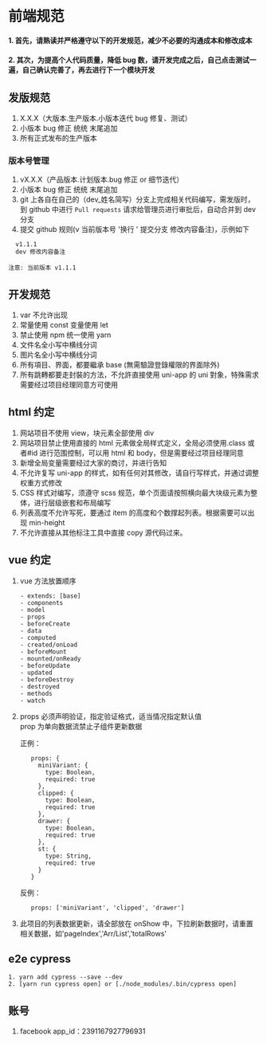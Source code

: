 # 前端规范

#### 1. 首先，请熟读并严格遵守以下的开发规范，减少不必要的沟通成本和修改成本

#### 2. 其次，为提高个人代码质量，降低 bug 数，请开发完成之后，自己点击测试一遍，自己确认完善了，再去进行下一个模块开发

## 发版规范

1. X.X.X（大版本.生产版本.小版本迭代 bug 修复、测试）
2. 小版本 bug 修正 统统 末尾追加
3. 所有正式发布的生产版本

### 版本号管理

1. vX.X.X（产品版本.计划版本.bug 修正 or 细节迭代）
2. 小版本 bug 修正 统统 末尾追加
3. git 上各自在自己的（dev\_姓名简写）分支上完成相关代码编写，需发版时，到 github 中进行 `Pull requests` 请求给管理员进行审批后，自动合并到 dev 分支
4. 提交 github 规则(v 当前版本号 '换行 ' 提交分支 修改内容备注)，示例如下

```bash
  v1.1.1
  dev 修改内容备注
```

`注意: 当前版本 v1.1.1`

## 开发规范

1. var 不允许出现
2. 常量使用 const 变量使用 let
3. 禁止使用 npm 统一使用 yarn
4. 文件名全小写中横线分词
5. 图片名全小写中横线分词
6. 所有項目、界面，都要繼承 base (無需驗證登錄權限的界面除外)
7. 所有跳轉都要走封裝的方法，不允許直接使用 uni-app 的 uni 對象，特殊需求需要经过项目经理同意方可使用

## html 约定

1. 网站项目不使用 view，块元素全部使用 div
2. 网站项目禁止使用直接的 html 元素做全局样式定义，全局必须使用.class 或者#id 进行范围控制，可以用 html 和 body，但是需要经过项目经理同意
3. 新增全局变量需要经过大家的商讨，并进行告知
4. 不允许复写 uni-app 的样式，如有任何对其修改，请自行写样式，并通过调整权重方式修改
5. CSS 样式对编写，须遵守 scss 规范，单个页面请按照横向最大块级元素为整体，进行层级嵌套和布局编写
6. 列表高度不允许写死，要通过 item 的高度和个数撑起列表。根据需要可以出现 min-height
7. 不允许直接从其他标注工具中直接 copy 源代码过来。

## vue 约定

1.  vue 方法放置顺序

        - extends: [base]
        - components
        - model
        - props
        - beforeCreate
        - data
        - computed
        - created/onLoad
        - beforeMount
        - mounted/onReady
        - beforeUpdate
        - updated
        - beforeDestroy
        - destroyed
        - methods
        - watch

2.  props 必须声明验证，指定验证格式，适当情况指定默认值  
    prop 为单向数据流禁止子组件更新数据

    正例：

           props: {
             miniVariant: {
               type: Boolean,
               required: true
             },
             clipped: {
               type: Boolean,
               required: true
             },
             drawer: {
               type: Boolean,
               required: true
             },
             st: {
               type: String,
               required: true
             }
           }

    反例：

           props: ['miniVariant', 'clipped', 'drawer']

3.  此项目的列表数据更新，请全部放在 onShow 中，下拉刷新数据时，请重置相关数据，如'pageIndex','Arr/List','totalRows'

## e2e cypress

    1. yarn add cypress --save --dev
    2. [yarn run cypress open] or [./node_modules/.bin/cypress open]

## 账号

1. facebook app_id：2391167927796931
